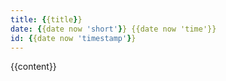 ```yaml
---
title: {{title}}
date: {{date now 'short'}} {{date now 'time'}}
id: {{date now 'timestamp'}}
---
```


{{content}}
